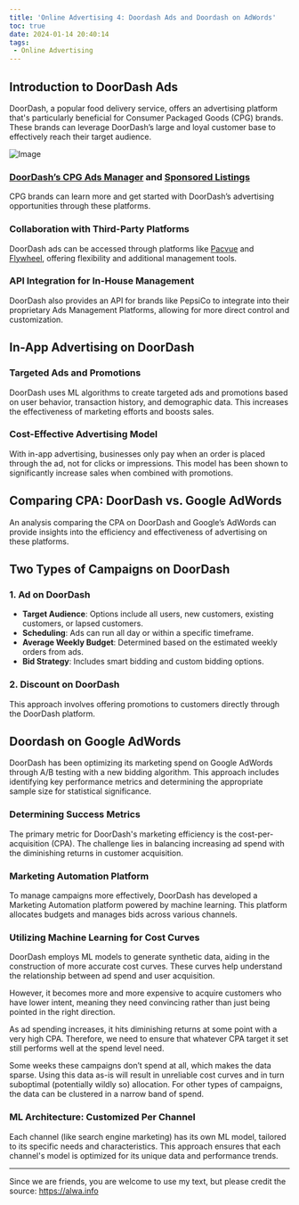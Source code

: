 ```yaml
---
title: 'Online Advertising 4: Doordash Ads and Doordash on AdWords'
toc: true
date: 2024-01-14 20:40:14
tags:
 - Online Advertising
---
```


## **Introduction to DoorDash Ads**

DoorDash, a popular food delivery service, offers an advertising platform that's particularly beneficial for Consumer Packaged Goods (CPG) brands. These brands can leverage DoorDash’s large and loyal customer base to effectively reach their target audience.

![Image](https://storage.googleapis.com/lichamnesia.appspot.com/images/OnlineAd12.png)

<!-- more -->

### **[DoorDash’s CPG Ads Manager](https://about.doordash.com/en-us/marketing) and [Sponsored Listings](https://get.doordash.com/en-us/products/sponsored-listings?_gl=1*158n6ke*_gcl_au*ODc3MTI4MzkuMTcwNTExMTIxMA..&_ga=2.214465055.967650940.1705111210-1679035887.1705111210)**

CPG brands can learn more and get started with DoorDash’s advertising opportunities through these platforms.

### **Collaboration with Third-Party Platforms**

DoorDash ads can be accessed through platforms like [Pacvue](https://www.pacvue.com/) and [Flywheel](https://www.flywheeldigital.com/), offering flexibility and additional management tools.

### **API Integration for In-House Management**

DoorDash also provides an API for brands like PepsiCo to integrate into their proprietary Ads Management Platforms, allowing for more direct control and customization.

## **In-App Advertising on DoorDash**

### **Targeted Ads and Promotions**

DoorDash uses ML algorithms to create targeted ads and promotions based on user behavior, transaction history, and demographic data. This increases the effectiveness of marketing efforts and boosts sales.

### **Cost-Effective Advertising Model**

With in-app advertising, businesses only pay when an order is placed through the ad, not for clicks or impressions. This model has been shown to significantly increase sales when combined with promotions.

## **Comparing CPA: DoorDash vs. Google AdWords**

An analysis comparing the CPA on DoorDash and Google’s AdWords can provide insights into the efficiency and effectiveness of advertising on these platforms.

## **Two Types of Campaigns on DoorDash**

### **1. Ad on DoorDash**

- **Target Audience**: Options include all users, new customers, existing customers, or lapsed customers.
- **Scheduling**: Ads can run all day or within a specific timeframe.
- **Average Weekly Budget**: Determined based on the estimated weekly orders from ads.
- **Bid Strategy**: Includes smart bidding and custom bidding options.

### **2. Discount on DoorDash**

This approach involves offering promotions to customers directly through the DoorDash platform.

## **Doordash on Google AdWords**

DoorDash has been optimizing its marketing spend on Google AdWords through A/B testing with a new bidding algorithm. This approach includes identifying key performance metrics and determining the appropriate sample size for statistical significance.

### **Determining Success Metrics**

The primary metric for DoorDash's marketing efficiency is the cost-per-acquisition (CPA). The challenge lies in balancing increasing ad spend with the diminishing returns in customer acquisition.

### **Marketing Automation Platform**

To manage campaigns more effectively, DoorDash has developed a Marketing Automation platform powered by machine learning. This platform allocates budgets and manages bids across various channels.

### **Utilizing Machine Learning for Cost Curves**

DoorDash employs ML models to generate synthetic data, aiding in the construction of more accurate cost curves. These curves help understand the relationship between ad spend and user acquisition.

However, it becomes more and more expensive to acquire customers who have lower intent, meaning they need convincing rather than just being pointed in the right direction.

As ad spending increases, it hits diminishing returns at some point with a very high CPA. Therefore, we need to ensure that whatever CPA target it set still performs well at the spend level need.

Some weeks these campaigns don’t spend at all, which makes the data sparse. Using this data as-is will result in unreliable cost curves and in turn suboptimal (potentially wildly so) allocation. For other types of campaigns, the data can be clustered in a narrow band of spend.

### **ML Architecture: Customized Per Channel**

Each channel (like search engine marketing) has its own ML model, tailored to its specific needs and characteristics. This approach ensures that each channel's model is optimized for its unique data and performance trends.


---

Since we are friends, you are welcome to use my text, but please credit the source: https://alwa.info